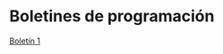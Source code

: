 # Boletines de programación
[Boletín 1](https://github.com/Dani762/programacion2/tree/master/Entregas%20programación/programacion2/src/com/programacion/Boletin1)